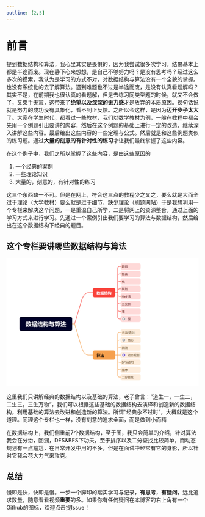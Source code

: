 ```yaml
---
outline: [2,5]
---
```


# 前言

提到数据结构和算法，我心里其实是畏惧的，因为我尝试很多次学习，结果基本上都是半途而废。现在静下心来想想，是自己不够努力吗？是没有思考吗？经过这么多次的摸索，我认为是学习的方式不对，对数据结构与算法没有一个全貌的掌握。也没有系统化的去了解算法。遇到难题也不过是半途而废，是没有认真看题解吗？其实不是，在前期我也很认真的看题解，但是去练习同类型题的时候，就又不会做了，又束手无策，这带来了**绝望以及深深的无力感**才是放弃的本质原因。换句话说就是努力的成功没有具象化，看不到正反馈。之所以会这样，是因为**迈开步子太大**了。大家在学生时代，都看过一些教材，我们以数学教材为例，一般在教程中都会先用一个例题引出要讲的内容，然后在这个例题的基础上进行一定的改造，继续深入讲解这些内容。最后给出这些内容的一些定理与公式。然后就是和这些例题类似的练习题。通过**大量的刻意的有针对性的练习**才让我们最终掌握了这些内容。

在这个例子中，我们之所以掌握了这些内容，是由这些原因的

1. 一个经典的案例
2. 一些理论知识
3. 大量的，刻意的，有针对性的练习

这三个东西缺一不可。但是在网上，符合这三点的教程少之又之，要么就是大而全过于理论（大学教材）要么就是过于细节，缺少理论（刷题网站）于是我想利用一个专栏来解决这个问题，一是重温自己所学，二是将网上的资源整合，通过上面的学习方式来进行学习。先通过一个案例引出我们要学习的算法与数据结构，然后给出在这个数据结构下经典的题目。

## 这个专栏要讲哪些数据结构与算法

![image-20241003195555534](images/image-20241003195555534.png)

这里我们只讲解经典的数据结构以及基础的算法，老子曾言：”道生一，一生二，二生三，三生万物“，我们可以根据这些基础的数据结构去演绎和创造新的数据结构，利用基础的算法去改进和创造新的算法。所谓“经典永不过时”，大概就是这个道理。同理这个专栏也一样，没有刻意的追求全面，而是做到小而精

在数据结构上，我们侧重前7个数据结构，至于图，我只会简单的介绍，针对算法我会在分治，回溯，DFS&BFS下功夫，至于排序以及二分查找比较简单，而动态规划有一点尴尬，在日常开发中用的不多，但是在面试中经常有它的身影，所以针对它我会花大力气来攻克。

## 总结

慢即是快，快即是慢。一步一个脚印的踏实学习与记录，**有思考**，**有疑问**，远比追求数量，随意看看视频**重要**的多。如果你有任何疑问在本博客的右上角有一个Github的图标，欢迎点击提Issue！



